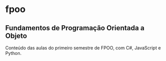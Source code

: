 # fpoo
## Fundamentos de Programação Orientada a Objeto

Conteúdo das aulas do primeiro semestre de FPOO, com C#, JavaScript e Python.

